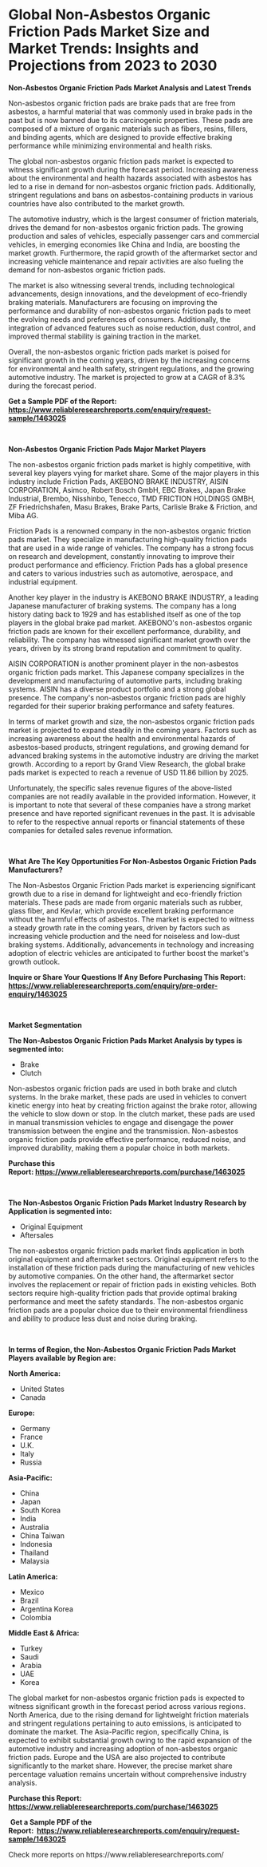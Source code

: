 <p><h1>Global Non-Asbestos Organic Friction Pads Market Size and Market Trends: Insights and Projections from 2023 to 2030</h1></p><p><strong>Non-Asbestos Organic Friction Pads Market Analysis and Latest Trends</strong></p>
<p><p>Non-asbestos organic friction pads are brake pads that are free from asbestos, a harmful material that was commonly used in brake pads in the past but is now banned due to its carcinogenic properties. These pads are composed of a mixture of organic materials such as fibers, resins, fillers, and binding agents, which are designed to provide effective braking performance while minimizing environmental and health risks.</p><p>The global non-asbestos organic friction pads market is expected to witness significant growth during the forecast period. Increasing awareness about the environmental and health hazards associated with asbestos has led to a rise in demand for non-asbestos organic friction pads. Additionally, stringent regulations and bans on asbestos-containing products in various countries have also contributed to the market growth.</p><p>The automotive industry, which is the largest consumer of friction materials, drives the demand for non-asbestos organic friction pads. The growing production and sales of vehicles, especially passenger cars and commercial vehicles, in emerging economies like China and India, are boosting the market growth. Furthermore, the rapid growth of the aftermarket sector and increasing vehicle maintenance and repair activities are also fueling the demand for non-asbestos organic friction pads.</p><p>The market is also witnessing several trends, including technological advancements, design innovations, and the development of eco-friendly braking materials. Manufacturers are focusing on improving the performance and durability of non-asbestos organic friction pads to meet the evolving needs and preferences of consumers. Additionally, the integration of advanced features such as noise reduction, dust control, and improved thermal stability is gaining traction in the market.</p><p>Overall, the non-asbestos organic friction pads market is poised for significant growth in the coming years, driven by the increasing concerns for environmental and health safety, stringent regulations, and the growing automotive industry. The market is projected to grow at a CAGR of 8.3% during the forecast period.</p></p>
<p><strong>Get a Sample PDF of the Report:&nbsp; <a href="https://www.reliableresearchreports.com/enquiry/request-sample/1463025">https://www.reliableresearchreports.com/enquiry/request-sample/1463025</a></strong></p>
<p>&nbsp;</p>
<p><strong>Non-Asbestos Organic Friction Pads Major Market Players</strong></p>
<p><p>The non-asbestos organic friction pads market is highly competitive, with several key players vying for market share. Some of the major players in this industry include Friction Pads, AKEBONO BRAKE INDUSTRY, AISIN CORPORATION, Asimco, Robert Bosch GmbH, EBC Brakes, Japan Brake Industrial, Brembo, Nisshinbo, Tenecco, TMD FRICTION HOLDINGS GMBH, ZF Friedrichshafen, Masu Brakes, Brake Parts, Carlisle Brake & Friction, and Miba AG.</p><p>Friction Pads is a renowned company in the non-asbestos organic friction pads market. They specialize in manufacturing high-quality friction pads that are used in a wide range of vehicles. The company has a strong focus on research and development, constantly innovating to improve their product performance and efficiency. Friction Pads has a global presence and caters to various industries such as automotive, aerospace, and industrial equipment.</p><p>Another key player in the industry is AKEBONO BRAKE INDUSTRY, a leading Japanese manufacturer of braking systems. The company has a long history dating back to 1929 and has established itself as one of the top players in the global brake pad market. AKEBONO's non-asbestos organic friction pads are known for their excellent performance, durability, and reliability. The company has witnessed significant market growth over the years, driven by its strong brand reputation and commitment to quality.</p><p>AISIN CORPORATION is another prominent player in the non-asbestos organic friction pads market. This Japanese company specializes in the development and manufacturing of automotive parts, including braking systems. AISIN has a diverse product portfolio and a strong global presence. The company's non-asbestos organic friction pads are highly regarded for their superior braking performance and safety features.</p><p>In terms of market growth and size, the non-asbestos organic friction pads market is projected to expand steadily in the coming years. Factors such as increasing awareness about the health and environmental hazards of asbestos-based products, stringent regulations, and growing demand for advanced braking systems in the automotive industry are driving the market growth. According to a report by Grand View Research, the global brake pads market is expected to reach a revenue of USD 11.86 billion by 2025.</p><p>Unfortunately, the specific sales revenue figures of the above-listed companies are not readily available in the provided information. However, it is important to note that several of these companies have a strong market presence and have reported significant revenues in the past. It is advisable to refer to the respective annual reports or financial statements of these companies for detailed sales revenue information.</p></p>
<p>&nbsp;</p>
<p><strong>What Are The Key Opportunities For Non-Asbestos Organic Friction Pads Manufacturers?</strong></p>
<p><p>The Non-Asbestos Organic Friction Pads market is experiencing significant growth due to a rise in demand for lightweight and eco-friendly friction materials. These pads are made from organic materials such as rubber, glass fiber, and Kevlar, which provide excellent braking performance without the harmful effects of asbestos. The market is expected to witness a steady growth rate in the coming years, driven by factors such as increasing vehicle production and the need for noiseless and low-dust braking systems. Additionally, advancements in technology and increasing adoption of electric vehicles are anticipated to further boost the market's growth outlook.</p></p>
<p><strong>Inquire or Share Your Questions If Any Before Purchasing This Report: <a href="https://www.reliableresearchreports.com/enquiry/pre-order-enquiry/1463025">https://www.reliableresearchreports.com/enquiry/pre-order-enquiry/1463025</a></strong></p>
<p>&nbsp;</p>
<p><strong>Market Segmentation</strong></p>
<p><strong>The Non-Asbestos Organic Friction Pads Market Analysis by types is segmented into:</strong></p>
<p><ul><li>Brake</li><li>Clutch</li></ul></p>
<p><p>Non-asbestos organic friction pads are used in both brake and clutch systems. In the brake market, these pads are used in vehicles to convert kinetic energy into heat by creating friction against the brake rotor, allowing the vehicle to slow down or stop. In the clutch market, these pads are used in manual transmission vehicles to engage and disengage the power transmission between the engine and the transmission. Non-asbestos organic friction pads provide effective performance, reduced noise, and improved durability, making them a popular choice in both markets.</p></p>
<p><strong>Purchase this Report:&nbsp;<a href="https://www.reliableresearchreports.com/purchase/1463025">https://www.reliableresearchreports.com/purchase/1463025</a></strong></p>
<p>&nbsp;</p>
<p><strong>The Non-Asbestos Organic Friction Pads Market Industry Research by Application is segmented into:</strong></p>
<p><ul><li>Original Equipment</li><li>Aftersales</li></ul></p>
<p><p>The non-asbestos organic friction pads market finds application in both original equipment and aftermarket sectors. Original equipment refers to the installation of these friction pads during the manufacturing of new vehicles by automotive companies. On the other hand, the aftermarket sector involves the replacement or repair of friction pads in existing vehicles. Both sectors require high-quality friction pads that provide optimal braking performance and meet the safety standards. The non-asbestos organic friction pads are a popular choice due to their environmental friendliness and ability to produce less dust and noise during braking.</p></p>
<p>&nbsp;</p>
<p><strong>In terms of Region, the Non-Asbestos Organic Friction Pads Market Players available by Region are:</strong></p>
<p>
    <p> <strong> North America: </strong>
        <ul>
            <li>United States</li>
            <li>Canada</li>
        </ul>
        </p> 
    <p> <strong> Europe: </strong>
        <ul>
            <li>Germany</li>
            <li>France</li>
            <li>U.K.</li>
            <li>Italy</li>
            <li>Russia</li>
        </ul>
        </p> 
    <p> <strong> Asia-Pacific: </strong>
        <ul>
            <li>China</li>
            <li>Japan</li>
            <li>South Korea</li>
            <li>India</li>
            <li>Australia</li>
            <li>China Taiwan</li>
            <li>Indonesia</li>
            <li>Thailand</li>
            <li>Malaysia</li>
        </ul>
        </p> 
    <p> <strong> Latin America: </strong>
        <ul>
            <li>Mexico</li>
            <li>Brazil</li>
            <li>Argentina Korea</li>
            <li>Colombia</li>
        </ul>
        </p> 
    <p> <strong> Middle East & Africa: </strong>
        <ul>
            <li>Turkey</li>
            <li>Saudi</li>
            <li>Arabia</li>
            <li>UAE</li>
            <li>Korea</li>
        </ul>
    </p>
    </p>
<p><p>The global market for non-asbestos organic friction pads is expected to witness significant growth in the forecast period across various regions. North America, due to the rising demand for lightweight friction materials and stringent regulations pertaining to auto emissions, is anticipated to dominate the market. The Asia-Pacific region, specifically China, is expected to exhibit substantial growth owing to the rapid expansion of the automotive industry and increasing adoption of non-asbestos organic friction pads. Europe and the USA are also projected to contribute significantly to the market share. However, the precise market share percentage valuation remains uncertain without comprehensive industry analysis.</p></p>
<p><strong>Purchase this Report: <a href="https://www.reliableresearchreports.com/purchase/1463025">https://www.reliableresearchreports.com/purchase/1463025</a></strong></p>
<p>&nbsp;<strong>Get a Sample PDF of the Report:&nbsp;&nbsp;<a href="https://www.reliableresearchreports.com/enquiry/request-sample/1463025">https://www.reliableresearchreports.com/enquiry/request-sample/1463025</a></strong></p>
<p><strong></strong></p>
<p>Check more reports on https://www.reliableresearchreports.com/</p>